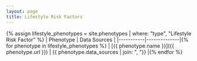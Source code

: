 ```yaml
---
layout: page
title: Lifestyle Risk Factors
---
```


{% assign lifestyle_phenotypes = site.phenotypes | where: "type", "Lifestyle Risk Factor" %}
| Phenotype | Data Sources | 
|-----------|--------------|{% for phenotype in lifestyle_phenotypes %}
| [{{ phenotype.name }}]({{ phenotype.url }}) | {{ phenotype.data_sources | join: ", "}} |{% endfor %}
